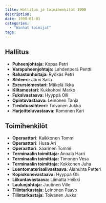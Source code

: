 ```yaml
---
title: Hallitus ja toimihenkilöt 1990
description: 
date: 1990-01-01
categories:
  - "Wanhat toimijat"
tags:
---
```


## Hallitus
- **Puheenjohtaja:**	Kopsa Petri
- **Varapuheenjohtaja:**	Lahdenperä Pentti
- **Rahastonhoitaja:**	Ryökäs Petri
- **Sihteeri:** Järvi Saila
- **Excursiomestari:**	Mäkelä Ilkka
- **Kiltamestari:** Kukkohovi Marko
- **Fuksivastaava:**	Hyyppä Olli
- **Opintovastaava:** Leinonen Tanja
- **Tiedotussihteeri:** Toivanen Jukka
- **Harjoitteluvastaava:**	Komonen Kari

## Toimihenkilöt
- **Operaattori:** Kaikkonen Tommi
- **Operaattori:**	Husa Ari
- **Operaattori:**	Saarinen Tommi
- **Terminaalin toimittaja:**	Annala Harri
- **Terminaalin toimittaja:**	Timonen Vesa
- **Terminaalin toimittaja:**	Kokkonen Juha
- **Luentomateriaalivastaava:**	Alahuhta Petteri
- **Kopiokonevastaava:**	Hyyppä Olli
- **Liikuntavastaava:**	Liimatta Heikki
- **Laulunjohtaja:**	Juutinen Ville
- **Tilintarkastaja:**	Leinonen Paavo
- **Tilintarkastaja:**	Toivanen Jukka